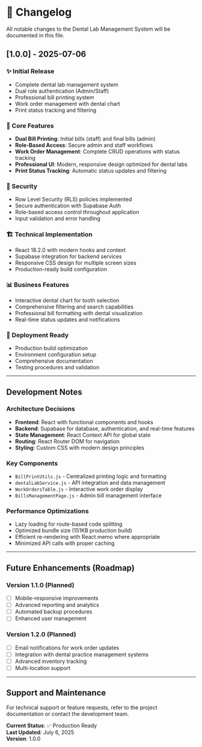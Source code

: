 # 🔄 Changelog

All notable changes to the Dental Lab Management System will be documented in this file.

## [1.0.0] - 2025-07-06

### ✨ Initial Release
- Complete dental lab management system
- Dual role authentication (Admin/Staff)
- Professional bill printing system
- Work order management with dental chart
- Print status tracking and filtering

### 🎯 Core Features
- **Dual Bill Printing**: Initial bills (staff) and final bills (admin)
- **Role-Based Access**: Secure admin and staff workflows
- **Work Order Management**: Complete CRUD operations with status tracking
- **Professional UI**: Modern, responsive design optimized for dental labs
- **Print Status Tracking**: Automatic status updates and filtering

### 🔐 Security
- Row Level Security (RLS) policies implemented
- Secure authentication with Supabase Auth
- Role-based access control throughout application
- Input validation and error handling

### 🏗️ Technical Implementation
- React 18.2.0 with modern hooks and context
- Supabase integration for backend services
- Responsive CSS design for multiple screen sizes
- Production-ready build configuration

### 📊 Business Features
- Interactive dental chart for tooth selection
- Comprehensive filtering and search capabilities
- Professional bill formatting with dental visualization
- Real-time status updates and notifications

### 🚀 Deployment Ready
- Production build optimization
- Environment configuration setup
- Comprehensive documentation
- Testing procedures and validation

---

## Development Notes

### Architecture Decisions
- **Frontend**: React with functional components and hooks
- **Backend**: Supabase for database, authentication, and real-time features
- **State Management**: React Context API for global state
- **Routing**: React Router DOM for navigation
- **Styling**: Custom CSS with modern design principles

### Key Components
- `BillPrintUtils.js` - Centralized printing logic and formatting
- `dentalLabService.js` - API integration and data management
- `WorkOrdersTable.js` - Interactive work order display
- `BillsManagementPage.js` - Admin bill management interface

### Performance Optimizations
- Lazy loading for route-based code splitting
- Optimized bundle size (151KB production build)
- Efficient re-rendering with React.memo where appropriate
- Minimized API calls with proper caching

---

## Future Enhancements (Roadmap)

### Version 1.1.0 (Planned)
- [ ] Mobile-responsive improvements
- [ ] Advanced reporting and analytics
- [ ] Automated backup procedures
- [ ] Enhanced user management

### Version 1.2.0 (Planned)
- [ ] Email notifications for work order updates
- [ ] Integration with dental practice management systems
- [ ] Advanced inventory tracking
- [ ] Multi-location support

---

## Support and Maintenance

For technical support or feature requests, refer to the project documentation or contact the development team.

**Current Status**: ✅ Production Ready  
**Last Updated**: July 6, 2025  
**Version**: 1.0.0
